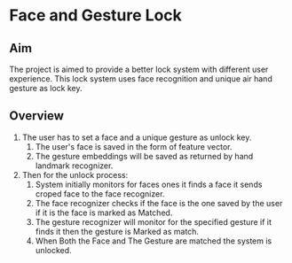 # Face and Gesture Lock
## Aim
The project is aimed to provide a better lock system with different user experience. This lock system uses face recognition and unique air hand gesture as lock key.

## Overview
1. The user has to set a face and a unique gesture as unlock key.
    1. The user's face is saved in the form of feature vector.
    2. The gesture embeddings will be saved as returned by hand landmark recognizer.
2. Then for the unlock process:
    1. System initially monitors for faces ones it finds a face it sends croped face to the face recognizer.
    2. The face recognizer checks if the face is the one saved by the user if it is the face is marked as Matched.
    3. The gesture recognizer will monitor for the specified gesture if it finds it then the gesture is Marked as match.
    4. When Both the Face and The Gesture are matched the system is unlocked.